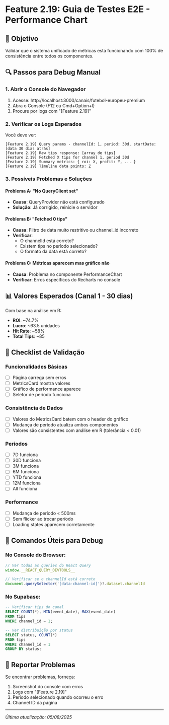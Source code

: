 # Feature 2.19: Guia de Testes E2E - Performance Chart

## 🎯 Objetivo
Validar que o sistema unificado de métricas está funcionando com 100% de consistência entre todos os componentes.

## 🔍 Passos para Debug Manual

### 1. Abrir o Console do Navegador
1. Acesse: http://localhost:3000/canais/futebol-europeu-premium
2. Abra o Console (F12 ou Cmd+Option+I)
3. Procure por logs com "[Feature 2.19]"

### 2. Verificar os Logs Esperados
Você deve ver:
```
[Feature 2.19] Query params - channelId: 1, period: 30d, startDate: [data 30 dias atrás]
[Feature 2.19] Raw tips response: [array de tips]
[Feature 2.19] Fetched X tips for channel 1, period 30d
[Feature 2.19] Summary metrics: { roi: X, profit: Y, ... }
[Feature 2.19] Timeline data points: Z
```

### 3. Possíveis Problemas e Soluções

#### Problema A: "No QueryClient set"
- **Causa**: QueryProvider não está configurado
- **Solução**: Já corrigido, reinicie o servidor

#### Problema B: "Fetched 0 tips"
- **Causa**: Filtro de data muito restritivo ou channel_id incorreto
- **Verificar**: 
  - O channelId está correto?
  - Existem tips no período selecionado?
  - O formato da data está correto?

#### Problema C: Métricas aparecem mas gráfico não
- **Causa**: Problema no componente PerformanceChart
- **Verificar**: Erros específicos do Recharts no console

## 📊 Valores Esperados (Canal 1 - 30 dias)

Com base na análise em R:
- **ROI**: ~74.7%
- **Lucro**: ~63.5 unidades
- **Hit Rate**: ~58%
- **Total Tips**: ~85

## 🧪 Checklist de Validação

### Funcionalidades Básicas
- [ ] Página carrega sem erros
- [ ] MetricsCard mostra valores
- [ ] Gráfico de performance aparece
- [ ] Seletor de período funciona

### Consistência de Dados
- [ ] Valores do MetricsCard batem com o header do gráfico
- [ ] Mudança de período atualiza ambos componentes
- [ ] Valores são consistentes com análise em R (tolerância < 0.01)

### Períodos
- [ ] 7D funciona
- [ ] 30D funciona
- [ ] 3M funciona
- [ ] 6M funciona
- [ ] YTD funciona
- [ ] 12M funciona
- [ ] All funciona

### Performance
- [ ] Mudança de período < 500ms
- [ ] Sem flicker ao trocar período
- [ ] Loading states aparecem corretamente

## 🐛 Comandos Úteis para Debug

### No Console do Browser:
```javascript
// Ver todas as queries do React Query
window.__REACT_QUERY_DEVTOOLS__

// Verificar se o channelId está correto
document.querySelector('[data-channel-id]')?.dataset.channelId
```

### No Supabase:
```sql
-- Verificar tips do canal
SELECT COUNT(*), MIN(event_date), MAX(event_date) 
FROM tips 
WHERE channel_id = 1;

-- Ver distribuição por status
SELECT status, COUNT(*) 
FROM tips 
WHERE channel_id = 1 
GROUP BY status;
```

## 📝 Reportar Problemas

Se encontrar problemas, forneça:
1. Screenshot do console com erros
2. Logs com "[Feature 2.19]"
3. Período selecionado quando ocorreu o erro
4. Channel ID da página

---

*Última atualização: 05/08/2025*
